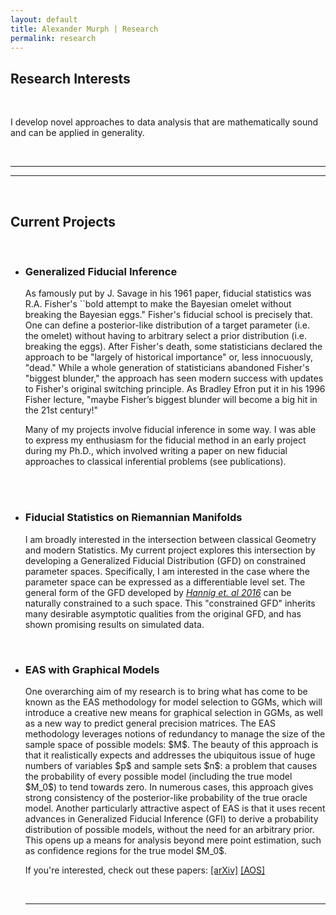```yaml
---
layout: default
title: Alexander Murph | Research
permalink: research
---
```


<div><h2>Research Interests</h2><br></div>
<p>I develop novel approaches to data analysis that are mathematically sound and can be applied in generality. </p>
<div><br><hr><hr><br><h2>Current Projects</h2></div>
<ul>
<br>
<li>
  
<h3>Generalized Fiducial Inference</h3> 
  <p>As famously put by J. Savage in his 1961 paper, fiducial statistics was R.A. Fisher's ``bold attempt to make the Bayesian omelet without breaking the Bayesian eggs."  Fisher's fiducial school is precisely that.  One can define a posterior-like distribution of a target parameter (i.e. the omelet) without having to arbitrary select a prior distribution (i.e. breaking the eggs). After Fisher's death, some statisticians declared the approach to be "largely of historical importance" or, less innocuously, "dead."  While a whole generation of statisticians abandoned Fisher's "biggest blunder," the approach has seen modern success with updates to Fisher's original switching principle. As Bradley Efron put it in his 1996 Fisher lecture, "maybe Fisher’s biggest blunder will become a big hit in the 21st century!" </p>
  <p>Many of my projects involve fiducial inference in some way.  I was able to express my enthusiasm for the fiducial method in an early project during my Ph.D., which involved writing a paper on new fiducial approaches to classical inferential problems (see publications). </p><br>
</li>
<br>
<li>
  
  <h3>Fiducial Statistics on Riemannian Manifolds</h3> 
  <p>I am broadly interested in the intersection between classical Geometry and modern Statistics.  My current project explores this intersection by developing a Generalized Fiducial Distribution (GFD) on constrained parameter spaces.  Specifically, I am interested in the case where the parameter space can be expressed as a differentiable level set.  The general form of the GFD developed by <i><a href="https://hannig.cloudapps.unc.edu/publications/HannigIyerLaiLee2016.pdf">Hannig et. al 2016</a></i> can be naturally constrained to a such space.  This "constrained GFD" inherits many desirable asymptotic qualities from the original GFD, and has shown promising results on simulated data.</p>
  </li>
<br>
<li>
    
  <h3>EAS with Graphical Models</h3> 
  <p>One overarching aim of my research is to bring what has come to be known as the EAS methodology for model selection to GGMs, which will introduce a creative new means for graphical selection in GGMs, as well as a new way to predict general precision matrices. The EAS methodology leverages notions of redundancy to manage the size of the sample space of possible models: $M$. The beauty of this approach is that it realistically expects and addresses the ubiquitous issue of huge numbers of variables $p$ and sample sets $n$: a problem that causes the probability of every possible model (including the true model $M_0$) to tend towards zero. In numerous cases, this approach gives strong consistency of the posterior-like probability of the true oracle model.  Another particularly attractive aspect of EAS is that it uses recent advances in Generalized Fiducial Inference (GFI) to derive a probability distribution of possible models, without the need for an arbitrary prior. This opens up a means for analysis beyond mere point estimation, such as confidence regions for the true model $M_0$. </p>
  
  If you're interested, check out these papers:
  <span><a href="https://arxiv.org/abs/1906.04812">[arXiv]</a></span>
  <span><a href="https://projecteuclid.org/euclid.aos/1550026855">[AOS]</a></span>
</li>
<br><hr><br>
</ul>

